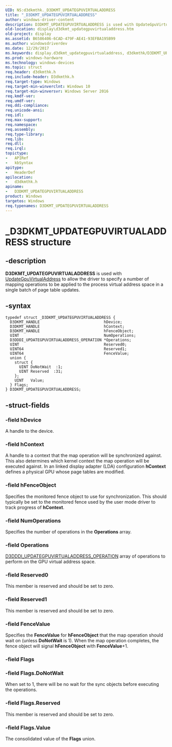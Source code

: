 ```yaml
---
UID: NS:d3dkmthk._D3DKMT_UPDATEGPUVIRTUALADDRESS
title: "_D3DKMT_UPDATEGPUVIRTUALADDRESS"
author: windows-driver-content
description: D3DKMT_UPDATEGPUVIRTUALADDRESS is used with UpdateGpuVirtualAddress to allow the driver to specify a number of mapping operations to be applied to the process virtual address space in a single batch of page table updates.
old-location: display\d3dkmt_updategpuvirtualaddress.htm
old-project: display
ms.assetid: B6586406-6CAD-479F-AE41-93EFBA195B99
ms.author: windowsdriverdev
ms.date: 12/29/2017
ms.keywords: display.d3dkmt_updategpuvirtualaddress, d3dkmthk/D3DKMT_UPDATEGPUVIRTUALADDRESS, _D3DKMT_UPDATEGPUVIRTUALADDRESS, D3DKMT_UPDATEGPUVIRTUALADDRESS structure [Display Devices], D3DKMT_UPDATEGPUVIRTUALADDRESS
ms.prod: windows-hardware
ms.technology: windows-devices
ms.topic: struct
req.header: d3dkmthk.h
req.include-header: D3dkmthk.h
req.target-type: Windows
req.target-min-winverclnt: Windows 10
req.target-min-winversvr: Windows Server 2016
req.kmdf-ver: 
req.umdf-ver: 
req.ddi-compliance: 
req.unicode-ansi: 
req.idl: 
req.max-support: 
req.namespace: 
req.assembly: 
req.type-library: 
req.lib: 
req.dll: 
req.irql: 
topictype:
-	APIRef
-	kbSyntax
apitype:
-	HeaderDef
apilocation:
-	d3dkmthk.h
apiname:
-	D3DKMT_UPDATEGPUVIRTUALADDRESS
product: Windows
targetos: Windows
req.typenames: D3DKMT_UPDATEGPUVIRTUALADDRESS
---
```


# _D3DKMT_UPDATEGPUVIRTUALADDRESS structure


## -description


<b>D3DKMT_UPDATEGPUVIRTUALADDRESS</b> is used with <a href="..\d3dkmthk\nf-d3dkmthk-d3dkmtupdategpuvirtualaddress.md">UpdateGpuVirtualAddress</a> to allow the driver to specify a number of mapping operations to be applied to the process virtual address space in a single batch of page table updates. 



## -syntax


````
typedef struct _D3DKMT_UPDATEGPUVIRTUALADDRESS {
  D3DKMT_HANDLE                            hDevice;
  D3DKMT_HANDLE                            hContext;
  D3DKMT_HANDLE                            hFenceObject;
  UINT                                     NumOperations;
  D3DDDI_UPDATEGPUVIRTUALADDRESS_OPERATION *Operations;
  UINT                                     Reserved0;
  UINT64                                   Reserved1;
  UINT64                                   FenceValue;
  union {
    struct {
      UINT DoNotWait  :1;
      UINT Reserved  :31;
    };
    UINT   Value;
  } Flags;
} D3DKMT_UPDATEGPUVIRTUALADDRESS;
````


## -struct-fields




### -field hDevice

A handle to the device.


### -field hContext

A handle to a context that the map operation will be synchronized against. This also determines which kernel context the map operation will be executed against. In an linked display adapter (LDA) configuration <b>hContext</b> defines a physical GPU whose page tables are modified.


### -field hFenceObject

Specifies the monitored fence object to use for synchronization. This should typically be set to the monitored fence used by the user mode driver to track progress of <b>hContext</b>. 


### -field NumOperations

Specifies the number of operations in the <b>Operations</b> array.


### -field Operations


<a href="..\d3dukmdt\ns-d3dukmdt-_d3dddi_updategpuvirtualaddress_operation.md">D3DDDI_UPDATEGPUVIRTUALADDRESS_OPERATION</a> array of operations to perform on the GPU virtual address space.


### -field Reserved0

This member is reserved and should be set to zero.


### -field Reserved1

This member is reserved and should be set to zero.


### -field FenceValue

Specifies the <b>FenceValue</b> for <b>hFenceObject</b> that the map operation should wait on (unless <b>DoNotWait</b> is 1). When the map operation completes, the fence object will signal <b>hFenceObject</b> with <b>FenceValue</b>+1.


### -field Flags


### -field Flags.DoNotWait

When set to 1, there will be no wait for the sync objects before executing the operations.


### -field Flags.Reserved

This member is reserved and should be set to zero.


### -field Flags.Value

The consolidated value of the <b>Flags</b> union.

